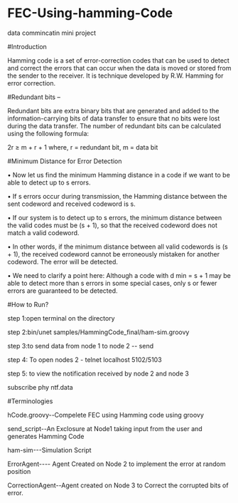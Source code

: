 # FEC-Using-hamming-Code
data commincatin mini project


#Introduction

Hamming code is a set of error-correction codes that can be used to detect and correct the errors that can occur when the data is moved or stored from the sender to the receiver.
It is technique developed by R.W. Hamming for error correction. 


#Redundant bits –

Redundant bits are extra binary bits that are generated and added to the information-carrying bits of data transfer to ensure that no bits were lost during the data transfer.
The number of redundant bits can be calculated using the following formula:

2r ≥ m + r + 1 
 where, r = redundant bit, m = data bit


#Minimum Distance for Error Detection

• Now let us find the minimum Hamming distance in a
code if we want to be able to detect up to s errors.

• If s errors occur during transmission, the Hamming
distance between the sent codeword and received
codeword is s.

• If our system is to detect up to s errors, the minimum
distance between the valid codes must be (s + 1), so
that the received codeword does not match a valid
codeword.

• In other words, if the minimum distance between all
valid codewords is (s + 1), the received codeword
cannot be erroneously mistaken for another codeword.
The error will be detected.

• We need to clarify a point here: Although a code with
d min = s + 1 may be able to detect more than s errors
in some special cases, only s or fewer errors are
guaranteed to be detected.


#How to Run?

step 1:open terminal on the directory 

step 2:bin/unet samples/HammingCode_final/ham-sim.groovy 

step 3:to send data from node 1 to node 2       -- send

step 4: To open nodes 2  - telnet localhost 5102/5103

step 5: to view the notification received by node 2 and node 3  


subscribe phy
 ntf.data



#Terminologies

hCode.groovy--Compelete FEC using Hamming code using groovy 

send_script--An Exclosure at Node1 taking input from the user and generates Hamming Code 

ham-sim---Simulation Script

ErrorAgent---- Agent Created on Node 2 to implement the error at random position

CorrectionAgent--Agent created on Node 3 to Correct the corrupted bits of error.
